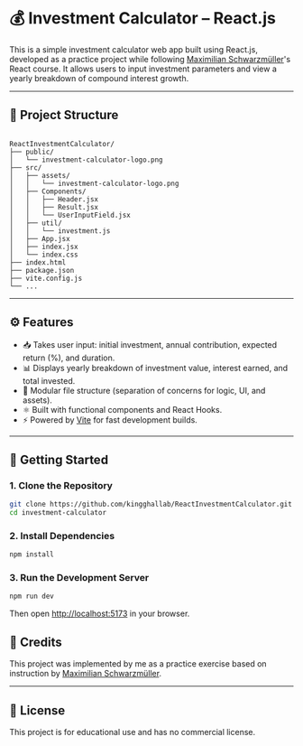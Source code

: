 # 💰 Investment Calculator – React.js

This is a simple investment calculator web app built using React.js, developed as a practice project while following [Maximilian Schwarzmüller](https://academind.com)'s React course. It allows users to input investment parameters and view a yearly breakdown of compound interest growth.

---

## 📁 Project Structure

```

ReactInvestmentCalculator/
├── public/
│   └── investment-calculator-logo.png
├── src/
│   ├── assets/
│   │   └── investment-calculator-logo.png
│   ├── Components/
│   │   ├── Header.jsx
│   │   ├── Result.jsx
│   │   └── UserInputField.jsx
│   ├── util/
│   │   └── investment.js
│   ├── App.jsx
│   ├── index.jsx
│   └── index.css
├── index.html
├── package.json
├── vite.config.js
└── ...

````

---

## ⚙️ Features

- 📥 Takes user input: initial investment, annual contribution, expected return (%), and duration.
- 📊 Displays yearly breakdown of investment value, interest earned, and total invested.
- 📁 Modular file structure (separation of concerns for logic, UI, and assets).
- ⚛️ Built with functional components and React Hooks.
- ⚡ Powered by [Vite](https://vitejs.dev/) for fast development builds.

---

## 🚀 Getting Started

### 1. Clone the Repository

```bash
git clone https://github.com/kingghallab/ReactInvestmentCalculator.git
cd investment-calculator
````

### 2. Install Dependencies

```bash
npm install
```

### 3. Run the Development Server

```bash
npm run dev
```

Then open [http://localhost:5173](http://localhost:5173) in your browser.

## 🙏 Credits

This project was implemented by me as a practice exercise based on instruction by [Maximilian Schwarzmüller](https://academind.com).

---

## 📜 License

This project is for educational use and has no commercial license.
